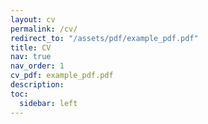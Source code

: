 ```yaml
---
layout: cv
permalink: /cv/
redirect_to: "/assets/pdf/example_pdf.pdf"
title: CV
nav: true
nav_order: 1
cv_pdf: example_pdf.pdf
description: 
toc:
  sidebar: left
---
```

